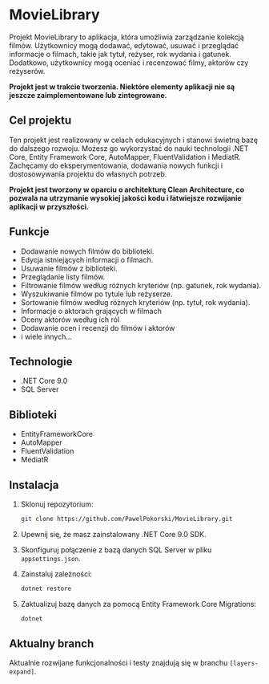 # MovieLibrary

Projekt MovieLibrary to aplikacja, która umożliwia zarządzanie kolekcją filmów. Użytkownicy mogą dodawać, edytować, usuwać i przeglądać informacje o filmach, takie jak tytuł, reżyser, rok wydania i gatunek. Dodatkowo, użytkownicy mogą oceniać i recenzować filmy, aktorów czy reżyserów.

**Projekt jest w trakcie tworzenia. Niektóre elementy aplikacji nie są jeszcze zaimplementowane lub zintegrowane.**

## Cel projektu

Ten projekt jest realizowany w celach edukacyjnych i stanowi świetną bazę do dalszego rozwoju. Możesz go wykorzystać do nauki technologii .NET Core, Entity Framework Core, AutoMapper, FluentValidation i MediatR. Zachęcamy do eksperymentowania, dodawania nowych funkcji i dostosowywania projektu do własnych potrzeb.

**Projekt jest tworzony w oparciu o architekturę Clean Architecture, co pozwala na utrzymanie wysokiej jakości kodu i łatwiejsze rozwijanie aplikacji w przyszłości.**

## Funkcje

* Dodawanie nowych filmów do biblioteki.
* Edycja istniejących informacji o filmach.
* Usuwanie filmów z biblioteki.
* Przeglądanie listy filmów.
* Filtrowanie filmów według różnych kryteriów (np. gatunek, rok wydania).
* Wyszukiwanie filmów po tytule lub reżyserze.
* Sortowanie filmów według różnych kryteriów (np. tytuł, rok wydania).
* Informacje o aktorach grających w filmach
* Oceny aktorów według ich ról
* Dodawanie ocen i recenzji do filmów i aktorów
* i wiele innych...

## Technologie

* .NET Core 9.0
* SQL Server

## Biblioteki

* EntityFrameworkCore
* AutoMapper
* FluentValidation
* MediatR

## Instalacja

1.  Sklonuj repozytorium:

    ```bash
    git clone https://github.com/PawelPokorski/MovieLibrary.git
    ```

2.  Upewnij się, że masz zainstalowany .NET Core 9.0 SDK.
3.  Skonfiguruj połączenie z bazą danych SQL Server w pliku `appsettings.json`.
4.  Zainstaluj zależności:

    ```bash
    dotnet restore
    ```

5.  Zaktualizuj bazę danych za pomocą Entity Framework Core Migrations:

    ```bash
    dotnet
    ```

## Aktualny branch

Aktualnie rozwijane funkcjonalności i testy znajdują się w branchu `[layers-expand]`.
